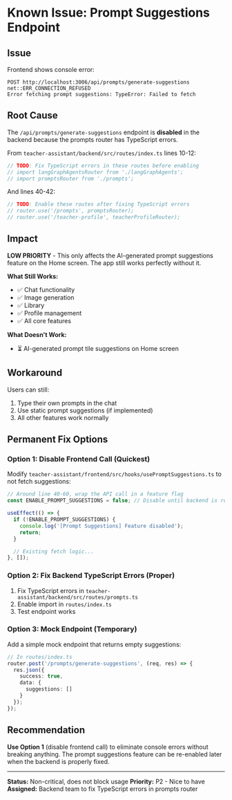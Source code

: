 # Known Issue: Prompt Suggestions Endpoint

## Issue
Frontend shows console error:
```
POST http://localhost:3006/api/prompts/generate-suggestions net::ERR_CONNECTION_REFUSED
Error fetching prompt suggestions: TypeError: Failed to fetch
```

## Root Cause
The `/api/prompts/generate-suggestions` endpoint is **disabled** in the backend because the prompts router has TypeScript errors.

From `teacher-assistant/backend/src/routes/index.ts` lines 10-12:
```typescript
// TODO: Fix TypeScript errors in these routes before enabling
// import langGraphAgentsRouter from './langGraphAgents';
// import promptsRouter from './prompts';
```

And lines 40-42:
```typescript
// TODO: Enable these routes after fixing TypeScript errors
// router.use('/prompts', promptsRouter);
// router.use('/teacher-profile', teacherProfileRouter);
```

## Impact
**LOW PRIORITY** - This only affects the AI-generated prompt suggestions feature on the Home screen. The app still works perfectly without it.

**What Still Works:**
- ✅ Chat functionality
- ✅ Image generation
- ✅ Library
- ✅ Profile management
- ✅ All core features

**What Doesn't Work:**
- ⏳ AI-generated prompt tile suggestions on Home screen

## Workaround
Users can still:
1. Type their own prompts in the chat
2. Use static prompt suggestions (if implemented)
3. All other features work normally

## Permanent Fix Options

### Option 1: Disable Frontend Call (Quickest)
Modify `teacher-assistant/frontend/src/hooks/usePromptSuggestions.ts` to not fetch suggestions:

```typescript
// Around line 40-60, wrap the API call in a feature flag
const ENABLE_PROMPT_SUGGESTIONS = false; // Disable until backend is ready

useEffect(() => {
  if (!ENABLE_PROMPT_SUGGESTIONS) {
    console.log('[Prompt Suggestions] Feature disabled');
    return;
  }

  // Existing fetch logic...
}, []);
```

### Option 2: Fix Backend TypeScript Errors (Proper)
1. Fix TypeScript errors in `teacher-assistant/backend/src/routes/prompts.ts`
2. Enable import in `routes/index.ts`
3. Test endpoint works

### Option 3: Mock Endpoint (Temporary)
Add a simple mock endpoint that returns empty suggestions:

```typescript
// In routes/index.ts
router.post('/prompts/generate-suggestions', (req, res) => {
  res.json({
    success: true,
    data: {
      suggestions: []
    }
  });
});
```

## Recommendation
**Use Option 1** (disable frontend call) to eliminate console errors without breaking anything. The prompt suggestions feature can be re-enabled later when the backend is properly fixed.

---

**Status:** Non-critical, does not block usage
**Priority:** P2 - Nice to have
**Assigned:** Backend team to fix TypeScript errors in prompts router
